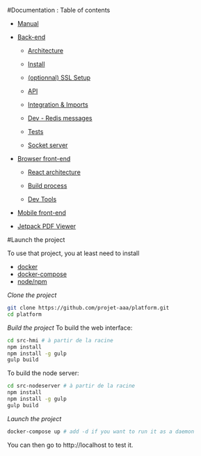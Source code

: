 #Documentation : Table of contents
 - [Manual](/docs/man.md)

 - [Back-end](/docs/back-end)
   
    - [Architecture](/docs/back-end/architecture.md)
   
    - [Install](/docs/back-end/install.md)
  
    - [(optionnal) SSL Setup](/docs/back-end/ssl-setup.md)
  
    - [API](/docs/back-end/api.md)
    
    - [Integration & Imports](/docs/back-end/integration-imports.md)
  
    - [Dev - Redis messages](/docs/back-end/redis-messages.md)
    
    - [Tests](/docs/back-end/tests.md)

    - [Socket server](/docs/back-end/socket-server.md)
    
 - [Browser front-end](/docs/browser-front-end)    

    - [React architecture](/docs/browser-front-end/react-architecture.md)

    - [Build process](/docs/browser-front-end/build-process.md)
 
    - [Dev Tools](/docs/browser-front-end/dev-tools.md)

 - [Mobile front-end](/docs/mobile-front-end)
 
 - [Jetpack PDF Viewer](https://github.com/projet-aaa/electron-pdfjs)

#Launch the project

To use that project, you at least need to install
- [docker](https://docs.docker.com/engine/installation/)
- [docker-compose](https://docs.docker.com/compose/install/)
- [node/npm](https://nodejs.org/en/)
 
*Clone the project*

```bash
git clone https://github.com/projet-aaa/platform.git
cd platform
```

*Build the project*
To build the web interface:
```bash
cd src-hmi # à partir de la racine
npm install
npm install -g gulp 
gulp build
```

To build the node server:
```bash
cd src-nodeserver # à partir de la racine
npm install
npm install -g gulp
gulp build
```

*Launch the project*

```bash
docker-compose up # add -d if you want to run it as a daemon
```

You can then go to http://localhost to test it.
